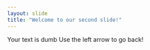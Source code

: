 ```yaml
---
layout: slide
title: "Welcome to our second slide!"
---
```

Your text is dumb
Use the left arrow to go back!
